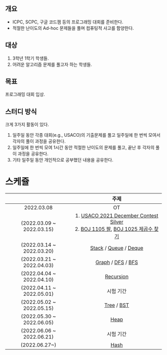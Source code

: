## 개요

- ICPC, SCPC, 구글 코드잼 등의 프로그래밍 대회를 준비한다.
- 적절한 난이도의 Ad-hoc 문제들을 풀며 컴퓨팅적 사고를 함양한다.

## 대상

1. 3학년 1학기 학생들.
2. 어려운 알고리즘 문제를 풀고자 하는 학생들.

## 목표

프로그래밍 대회 입상.

## 스터디 방식

크게 3가지 활동이 있다.
1. 일주일 동안 각종 대회(e.g., USACO)의 기출문제를 풀고 일주일에 한 번씩 모여서 각자의 풀이 과정을 공유한다.
2. 일주일에 한 번씩 모여 1시간 동안 적절한 난이도의 문제를 풀고, 끝난 후 각자의 풀이 과정을 공유한다.
3. 기타 일주일 동안 개인적으로 공부했던 내용을 공유한다.

# 스케쥴

|  | 주제 |
| :--: | :--: |
| 2022.03.08 | OT |
| (2022.03.09 ~ 2022.03.15) | 1. [USACO 2021 December Contest Silver](https://www.acmicpc.net/category/612) </br> 2. [BOJ 1105 팔](https://www.acmicpc.net/problem/1105), [BOJ 1025 제곱수 찾기](https://www.acmicpc.net/problem/1025) |
| (2022.03.14 ~ 2022.03.20) | [Stack](https://blog.encrypted.gg/933?category=773649) / [Queue](https://blog.encrypted.gg/934?category=773649) / [Deque](https://blog.encrypted.gg/935?category=773649) |
| (2022.03.21 ~ 2022.04.03) | [Graph](https://blog.encrypted.gg/1016?category=773649) / [DFS](https://blog.encrypted.gg/942?category=773649) / [BFS](https://blog.encrypted.gg/941?category=773649) |
| (2022.04.04 ~ 2022.04.10) | [Recursion](https://blog.encrypted.gg/943?category=773649) |
| (2022.04.11 ~ 2022.05.01) | 시험 기간 |
| (2022.05.02 ~ 2022.05.15) | [Tree](https://blog.encrypted.gg/1019?category=773649) / [BST](https://blog.encrypted.gg/1013?category=773649) |
| (2022.05.30 ~ 2022.06.05) | [Heap](https://blog.encrypted.gg/1015?category=773649) |
| (2022.06.06 ~ 2022.06.21) | 시험 기간 |
| (2022.06.27~) | [Hash](https://blog.encrypted.gg/1009?category=773649) |
